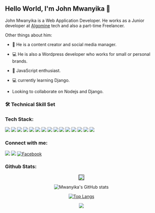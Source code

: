 <br>
<p align="center">
<!--<img src="https://iili.io/H3UK6tn.png">-->
</p>

## Hello World, I'm John Mwanyika 👋
John Mwanyika is a Web Application Developer. He works as a Junior developer at <span><a href="https://algominetech.co.ke">Algomine<a/></span> tech and also a part-time Freelancer. 

Other things about him:
- 🌱 He is a content creator and social media manager.
- 💻 He is also a Wordpress developer who works for small or personal brands.
- 🎉 JavaScript enthusiast.

- 💻 currently learning Django.
- Looking to collaborate on Nodejs and Django.
 

### 🛠️  Technical Skill Set

### Tech Stack:
<p float="left">
<img src="https://img.shields.io/badge/html5-%23E34F26.svg?style=for-the-badge&logo=html5&logoColor=white">
<img src="https://img.shields.io/badge/css3-%231572B6.svg?style=for-the-badge&logo=css3&logoColor=white">
<img src="https://img.shields.io/badge/php-%23777BB4.svg?style=for-the-badge&logo=php&logoColor=white">
<img src="https://img.shields.io/badge/tailwindcss-%2338B2AC.svg?style=for-the-badge&logo=tailwind-css&logoColor=white">
<img src="https://img.shields.io/badge/JavaScript-F7DF1E?style=for-the-badge&logo=javascript&logoColor=black">
<img src="https://img.shields.io/badge/C-00599C?style=for-the-badge&logo=c&logoColor=white">
<img src="https://img.shields.io/badge/Python-14354C?style=for-the-badge&logo=python&logoColor=white">
<img src="https://img.shields.io/badge/bootstrap-%23563D7C.svg?style=for-the-badge&logo=bootstrap&logoColor=white">
<img src="https://img.shields.io/badge/node.js-6DA55F?style=for-the-badge&logo=node.js&logoColor=white">
<img src="https://img.shields.io/badge/express.js-%23404d59.svg?style=for-the-badge&logo=express&logoColor=%2361DAFB">
<img src="https://img.shields.io/badge/vuejs-%2335495e.svg?style=for-the-badge&logo=vuedotjs&logoColor=%234FC08D">
<img src="https://img.shields.io/badge/Nuxt-black?style=for-the-badge&logo=nuxt.js&logoColor=white">
<img src="https://img.shields.io/badge/Vuetify-1867C0?style=for-the-badge&logo=vuetify&logoColor=AEDDFF">
<img src="https://img.shields.io/badge/MongoDB-%234ea94b.svg?style=for-the-badge&logo=mongodb&logoColor=white">
<img src="https://img.shields.io/badge/mysql-%2300f.svg?style=for-the-badge&logo=mysql&logoColor=white">
</p>


### Connect with me:

[<img src="https://img.shields.io/badge/Gmail-D14836?style=for-the-badge&logo=gmail&logoColor=white" />](mailto:5476benja@gmail.com)
[<img src="https://img.shields.io/badge/LinkedIn-0077B5?style=for-the-badge&logo=linkedin&logoColor=white" />](https://linkedin.com/in/john-mwanyika-64534a25a )
[![Facebook](https://img.shields.io/badge/Facebook-%231877F2.svg?logo=Facebook&logoColor=white)](https://facebook.com/john.mwanyika.33)

<!---
JohnMwanyika is a ✨ special ✨ repository because its `README.md` (this file) appears on your GitHub profile.
You can click the Preview link to take a look at your changes.
--->

### Github Stats:
<center>

<img border="1" src = "https://github-profile-summary-cards.vercel.app/api/cards/profile-details?username=JohnMwanyika&theme=radical" />

![Mwanyika's GitHub stats](https://github-readme-stats.vercel.app/api?username=JohnMwanyika&show_icons=true&theme=radical)

[![Top Langs](https://github-readme-stats.vercel.app/api/top-langs/?username=JohnMwanyika&langs_count=5&show_icons=true&theme=radical)](https://github.com/JohnMwanyika/github-readme-stats)

<img src="https://github-profile-trophy.vercel.app/?username=JohnMwanyika&margin-w=5&theme=radical">

</center>
